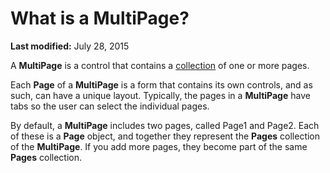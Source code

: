 
# What is a MultiPage?

 **Last modified:** July 28, 2015

A  **MultiPage** is a control that contains a [collection](b8bdf64f-5920-1ae9-16d0-b26d09524a30.md) of one or more pages.

Each  **Page** of a **MultiPage** is a form that contains its own controls, and as such, can have a unique layout. Typically, the pages in a **MultiPage** have tabs so the user can select the individual pages.

By default, a  **MultiPage** includes two pages, called Page1 and Page2. Each of these is a **Page** object, and together they represent the **Pages** collection of the **MultiPage**. If you add more pages, they become part of the same  **Pages** collection.
